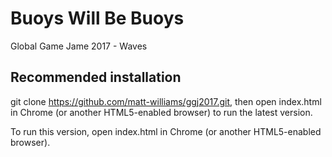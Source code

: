 # Buoys Will Be Buoys
Global Game Jame 2017 - Waves

## Recommended installation
git clone https://github.com/matt-williams/ggj2017.git, then open index.html in Chrome (or another HTML5-enabled browser) to run the latest version.

To run this version, open index.html in Chrome (or another HTML5-enabled browser).
